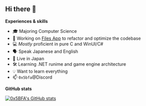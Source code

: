 ## Hi there 👋

**Experiences & skills**

- 🎓 Majoring Computer Science
- 🔭 Working on [Files App](https://files.community) to refactor and optimize the codebase
- 💻 *Mostly* proficient in pure C and WinUI/C#
- 🗣️ Speak Japanese and English
- 🗾 Live in Japan
- 🛠️ Learning .NET runime and game engine architecture
- 💡 Want to learn everything
- 📫 `0x5bfa`@Discord

**GitHub stats**

[![0x5BFA's GitHub stats](https://github-readme-stats.vercel.app/api?username=0x5BFA)](https://github.com/0x5BFA)

